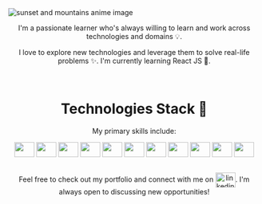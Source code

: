 <img src="https://github.com/BogdanCatalin-Iacob/BogdanCatalin-Iacob/assets/62476009/07984f4d-cb83-46e7-b2c9-4172d74a05ef" alt="sunset and mountains anime image">

<br>

<p align="center">I'm a passionate learner who's always willing to learn and work across technologies and domains 💡.</p>
<p align="center">I love to explore new technologies and leverage them to solve real-life problems ✨. I'm currently learning React JS 🤯.</p>

<br>

<h1 align="center">Technologies Stack 🚀</h1>

<p align="center">My primary skills include:</p>
<div align="center">
  <img align="center" src="https://cdn.simpleicons.org/html5/" alt="" height="30" width="40" />
  <img align="center" src="https://cdn.simpleicons.org/css3" alt="" height="30" width="40" />
  <img align="center" src="https://cdn.simpleicons.org/javascript" alt="" height="30" width="40" />
  <img align="center" src="https://cdn.simpleicons.org/bootstrap" alt="" height="30" width="40" />
  <img align="center" src="https://cdn.simpleicons.org/python" alt="" height="30" width="40" />
  <img align="center" src="https://cdn.simpleicons.org/django" alt="" height="30" width="40" />
  <img align="center" src="https://cdn.simpleicons.org/flask" alt="" height="30" width="40" />
  <img align="center" src="https://cdn.simpleicons.org/postgresql" alt="" height="30" width="40" />
  <img align="center" src="https://cdn.simpleicons.org/mongodb" alt="" height="30" width="40" />
  <img align="center" src="https://cdn.simpleicons.org/heroku" alt="" height="30" width="40" />
  <img align="center" src="https://cdn.simpleicons.org/git" alt="" height="30" width="40" />
</div>

<br>

<p align="center">Feel free to check out my portfolio and connect with me on <a href="https://www.linkedin.com/in/bogdan-iacob-21291b68/" target="_blank"><img align="center" src="https://cdn.simpleicons.org/linkedin" alt="linkedin icon" height="30" width="40" /></a>. I'm always open to discussing new opportunities!</p>

<!---
BogdanCatalin-Iacob/BogdanCatalin-Iacob is a ✨ special ✨ repository because its `README.md` (this file) appears on your GitHub profile.
You can click the Preview link to take a look at your changes.
--->
